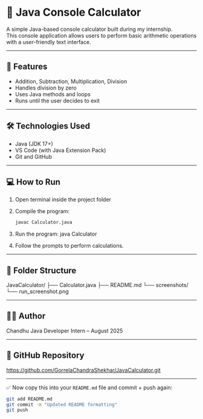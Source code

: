 # 🧮 Java Console Calculator

A simple Java-based console calculator built during my internship.  
This console application allows users to perform basic arithmetic operations with a user-friendly text interface.

---

## 🚀 Features

- Addition, Subtraction, Multiplication, Division
- Handles division by zero
- Uses Java methods and loops
- Runs until the user decides to exit

---

## 🛠 Technologies Used

- Java (JDK 17+)
- VS Code (with Java Extension Pack)
- Git and GitHub

---

## 💻 How to Run

1. Open terminal inside the project folder  
2. Compile the program:

   ```bash
   javac Calculator.java
3. Run the program:
   java Calculator
4. Follow the prompts to perform calculations.

---

## 📂 Folder Structure

JavaCalculator/
├── Calculator.java
├── README.md
└── screenshots/
    └── run_screenshot.png

---

## 🙋‍♂️ Author
Chandhu
Java Developer Intern – August 2025

---

## 🔗 GitHub Repository
https://github.com/GorrelaChandraShekhar/JavaCalculator.git


---

✅ Now copy this into your `README.md` file and commit + push again:

```bash
git add README.md
git commit -m "Updated README formatting"
git push
